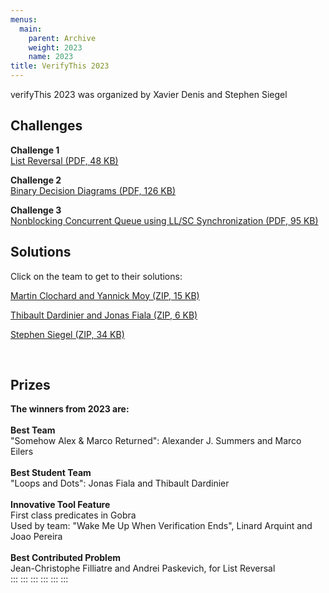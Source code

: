 ```yaml
---
menus: 
  main:
    parent: Archive
    weight: 2023
    name: 2023
title: VerifyThis 2023
---
```


verifyThis 2023 was organized by Xavier Denis and Stephen Siegel

## Challenges

**Challenge 1**\
[List Reversal (PDF, 48 KB)](challenges/Challenge%201.pdf)

**Challenge 2**\
[Binary Decision Diagrams (PDF, 126 KB)](challenges/Challenge%202.pdf)

**Challenge 3**\
[Nonblocking Concurrent Queue using LL/SC Synchronization (PDF, 95 KB)](challenges/Challenge%203.pdf)

## Solutions

Click on the team to get to their solutions:

[Martin Clochard and Yannick Moy (ZIP, 15 KB)](solutions/verifythis23_clochard_may.zip)

[Thibault Dardinier and Jonas Fiala (ZIP, 6 KB)](solutions/verifythis23_loops_and_dots.zip)

[Stephen Siegel (ZIP, 34 KB)](solutions/verifythis23_siegel.zip)

 

## Prizes

**The winners from 2023 are:**\
\
**Best Team**\
"Somehow Alex & Marco Returned": Alexander J. Summers and Marco Eilers\
\
**Best Student Team**\
"Loops and Dots": Jonas Fiala and Thibault Dardinier\
\
**Innovative Tool Feature**\
First class predicates in Gobra\
Used by team: "Wake Me Up When Verification Ends", Linard Arquint and
Joao Pereira\
\
**Best Contributed Problem**\
Jean-​Christophe Filliatre and Andrei Paskevich, for List Reversal\
:::
:::
:::
:::
:::
:::

